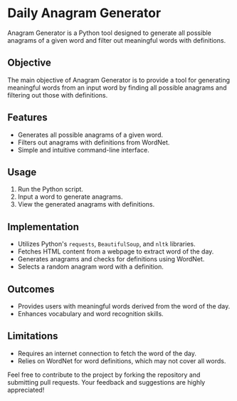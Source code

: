 # Daily Anagram Generator

Anagram Generator is a Python tool designed to generate all possible anagrams of a given word and filter out meaningful words with definitions.

## Objective

The main objective of Anagram Generator is to provide a tool for generating meaningful words from an input word by finding all possible anagrams and filtering out those with definitions.

## Features

- Generates all possible anagrams of a given word.
- Filters out anagrams with definitions from WordNet.
- Simple and intuitive command-line interface.

## Usage

1. Run the Python script.
2. Input a word to generate anagrams.
3. View the generated anagrams with definitions.

## Implementation

- Utilizes Python's `requests`, `BeautifulSoup`, and `nltk` libraries.
- Fetches HTML content from a webpage to extract word of the day.
- Generates anagrams and checks for definitions using WordNet.
- Selects a random anagram word with a definition.

## Outcomes

- Provides users with meaningful words derived from the word of the day.
- Enhances vocabulary and word recognition skills.

## Limitations

- Requires an internet connection to fetch the word of the day.
- Relies on WordNet for word definitions, which may not cover all words.

Feel free to contribute to the project by forking the repository and submitting pull requests. Your feedback and suggestions are highly appreciated!
